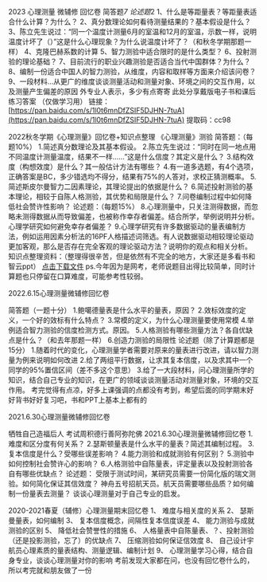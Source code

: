 2023 心理测量 微辅修 回忆卷
简答题*7 论述题*2 1、什么是等距量表？等距量表适合什么计算？为什么？ 2、真分数理论如何看待测量结果的？基本假设是什么？ 3、陈立先生说过：“同一个温度计测量6月的室温和12月的室温，示数一样，说明温度计坏了（）”这是什么心理现象？为什么说温度计坏了？（和秋冬学期那题一样） 4、克隆巴赫系数的计算 5、智力测验中适合限时的是什么类型？ 6、投射测验的理论基础？ 7、目前流行的职业兴趣测验是否适合当代中国群体？为什么？ 8、编制一份适合中国人的智力测验，从维度，内容和取样等方面来介绍该问卷？ 9、一段材料...从更广的维度谈谈测量活动和测量对象、环境之间的交互作用，以及测量产生偏差的原因 外专业人表示，多少有点寄寄
此处分享戴版电子书和课后练习答案 （仅做学习用） 链接：[https://pan.baidu.com/s/1l0t6mnDfZSIF5DJHN-7tuA](https://pan.baidu.com/s/1l0t6mnDfZSIF5DJHN-7tuA) 提取码：cc98


2022秋冬学期《心理测量》回忆卷+知识点整理
《心理测量》测验 简答题：（每题10%） 1.简述真分数理论及其基本假设。 2.陈立先生说过：“同时在同一地点用不同温度计测量温度，结果不一样……”这是什么信度？其定义是什么？ 3.结构效度（构想效度）是什么？其一般估计方法有哪些？ 4.有一道多选题，有4个选项，正确答案是BC，多少错选均不得分，结果有75%的人答对，求校正猜测概率。 5.简述斯皮尔曼智力二因素理论，其理论提出的依据是什么？ 6.简述投射测验的基本理论，相较于自陈人格测验，其优势和局限是什么？ 7.问卷编制过程中如何降低社会赞许性影响？ 论述题：（每题15%） 8.心理测量中，只关注测得数据，而忽略未测得数据从而导致偏差，也被称作幸存者偏差。结合所学，举例说明并分析。心理学研究如何避免幸存者偏差？ 9.心理学研究有许多数据驱动的量表编制方法，例如运用因素分析法的16PF人格描述词筛选。有人说数据驱动相较理论驱动更加客观，那么是否存在完全客观的理论驱动方法？说明你的观点和相关分析。 知识点整理资料：（整理得很辛苦，但是依然有不完全的地方，大家还是多看书和智云ppt） [点击下载文件](https://file.cc98.org/v2-upload/2023-01-06/1h2koq3x.pdf) ps.今年因为是网考，老师说题目出得比较简单，同时计算题也只停留在口算难度，可能参考性较弱。


2022.6.15心理测量微辅修回忆卷

简答题（一题十分） 1.鲍噶德量表是什么水平的量表，原因？ 2.效标效度的定义，一个好的效标有什么特点？ 3.常模的定义，为什么心理测量要使用常模 4.举例适合智力测验的信度检测方式。原因。 5.人格测验有哪些测量方法？各自优缺点是什么？（和去年那题一样） 6.创造力测验的局限性 论述题（除了计算题都是15分） 1.随着时代的变化，心理测量学者需要对原来的量表进行改进，请以智力测量为例来说明如何改进 2.给了两组平行数据，让求其复本信度，以及求其中一个同学的95%置信区间（差不多这个意思） 3.给了一大段材料，问心理测量所学的知识，结合自己专业的知识，在更广的领域谈谈测量活动对测量对象，环境的交互作用。 考完觉得有点凉，好多上课强调的点都没有考到，希望后面的同学期末好好背书好好复习吧，书和PPT上基本上都有的


2021.6.30心理测量微辅修回忆卷

牺牲自己造福后人 考试周积德行善阿弥陀佛 2021.6.30心理测量微辅修回忆卷 1.难度和区分度有何关系？ 2.瑟斯顿量表是什么水平的量表？简述其编制过程。 3.复本信度是什么？受哪些误差影响？ 4.能力测验和成就测验有何区别？ 5.测验中如何控制社会赞许心的影响？ 6.人格测验中自陈量表，评定量表以及投射测验各自有哪些优缺点？ 论述题： 受限于测试时间，某研究员需要一份简化版的瑞文测验。如何简化保证其信效度？ 神舟五号招航天员。航天员需要哪些品质？如何编制一份量表去测量？ 谈谈心理测量对于自己专业的启发。

2020-2021春夏（辅修）心理测量期末回忆卷
1、 难度与相关度的关系 2、 瑟斯曼量表，如何编制 3、 复本信度概念，间隔性复本信度误差 4、 能力测验与成就测验的区别 5、 降低社会赞誉性的措施 6、 人格量表中自陈量表、？、投射测验（还是投影测验，忘了）的优缺点 7、 压缩测验如何保证信效度 8、 自己设计宇航员心理素质的量表结构、测量逻辑、编制计划 9、 心理测量学习心得，结合自身专业，谈谈心理测量对你的影响 考前发现大家都在问，也没有回忆卷什么的，所以考完就和朋友做了一份

